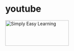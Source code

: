 # youtube
<img src="https://raw.githubusercontent.com/iwebsite128/test1/master/win10.jpg" alt="Simply Easy Learning" width="200"
         height="80">
